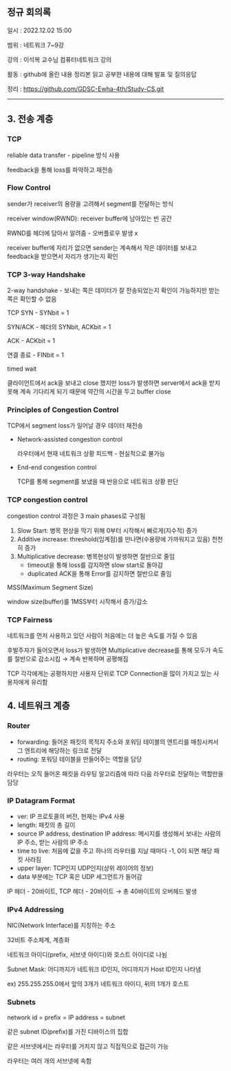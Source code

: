 ## 정규 회의록

일시 : 2022.12.02 15:00

범위 : 네트워크 7~9강

강의 : 이석복 교수님 컴퓨터네트워크 강의

활동 : github에 올린 내용 정리본 읽고 공부한 내용에 대해 발표 및 질의응답

정리 : https://github.com/GDSC-Ewha-4th/Study-CS.git

---

## 3. 전송 계층

### TCP

reliable data transfer - pipeline 방식 사용

feedback을 통해 loss를 파악하고 재전송

### Flow Control

sender가 receiver의 용량을 고려해서 segment를 전달하는 방식

receiver window(RWND): receiver buffer에 남아있는 빈 공간

RWND를 헤더에 담아서 알려줌 - 오버플로우 발생 x

receiver buffer에 자리가 없으면 sender는 계속해서 작은 데이터를 보내고 feedback을 받으면서 자리가 생기는지 확인

### TCP 3-way Handshake

2-way handshake - 보내는 쪽은 데이터가 잘 전송되었는지 확인이 가능하지만 받는 쪽은 확인할 수 없음

TCP SYN - SYNbit = 1

SYN/ACK - 헤더의 SYNbit, ACKbit = 1

ACK - ACKbit = 1

연결 종료 - FINbit = 1

timed wait

클라이언트에서 ack을 보내고 close 했지만 loss가 발생하면 server에서 ack을 받지 못해 계속 기다리게 되기 때문에 약간의 시간을 두고 buffer close

### Principles of Congestion Control

TCP에서 segment loss가 일어날 경우 데이터 재전송

- Network-assisted congestion control

    라우터에서 현재 네트워크 상황 피드백 - 현실적으로 불가능

- End-end congestion control

    TCP를 통해 segment를 보냈을 때 반응으로 네트워크 상황 판단


### **TCP congestion control**

congestion control 과정은 3 main phases로 구성됨

1. Slow Start: 병목 현상을 막기 위해 0부터 시작해서 빠르게(지수적) 증가
2. Additive increase: threshold(임계점)를 만나면(수용량에 가까워지고 있음) 천천히 증가
3. Multiplicative decrease: 병목현상이 발생하면 절반으로 줄임
    - timeout을 통해 loss를 감지하면 slow start로 돌아감
    - duplicated ACK을 통해 Error를 감지하면 절반으로 줄임

MSS(Maximum Segment Size)

window size(buffer)를 1MSS부터 시작해서 증가/감소

### TCP Fairness

네트워크를 먼저 사용하고 있던 사람이 처음에는 더 높은 속도를 가질 수 있음

후발주자가 들어오면서 loss가 발생하면 Multiplicative decrease를 통해 모두가 속도를 절반으로 감소시킴 → 계속 반복하며 공평해짐

TCP 각각에게는 공평하지만 사용자 단위로 TCP Connection을 많이 가지고 있는 사용자에게 유리함

## 4. 네트워크 계층

### Router

- forwarding: 들어온 패킷의 목적지 주소와 포워딩 테이블의 엔트리를 매칭시켜서 그 엔트리에 해당하는 링크로 전달
- routing: 포워딩 테이블을 만들어주는 역할을 담당

라우터는 오직 들어온 패킷을 라우팅 알고리즘에 따라 다음 라우터로 전달하는 역할만을 담당

### IP Datagram Format

- ver: IP 프로토콜의 버전, 현재는 IPv4 사용
- length: 패킷의 총 길이
- source IP address, destination IP address: 메시지를 생성해서 보내는 사람의 IP 주소, 받는 사람의 IP 주소
- time to live: 처음에 값을 주고 하나의 라우터를 지날 때마다 -1, 0이 되면 해당 패킷 사라짐
- upper layer: TCP인지 UDP인지(상위 레이어의 정보)
- data 부분에는 TCP 혹은 UDP 세그먼트가 들어감

IP 헤더 - 20바이트, TCP 헤더 - 20바이트 → 총 40바이트의 오버헤드 발생

### IPv4 Addressing

NIC(Network Interface)를 지칭하는 주소

32비트 주소체계, 계층화

네트워크 아이디(prefix, 서브넷 아이디)와 호스트 아이디로 나뉨

Subnet Mask: 어디까지가 네트워크 ID인지, 어디까지가 Host ID인지 나타냄

ex) 255.255.255.0에서 앞의 3개가 네트워크 아이디, 뒤의 1개가 호스트

### Subnets

network id = prefix = IP address = subnet

같은 subnet ID(prefix)를 가진 디바이스의 집합

같은 서브넷에서는 라우터를 거치지 않고 직접적으로 접근이 가능

라우터는 여러 개의 서브넷에 속함